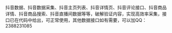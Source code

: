 抖音数据、抖音数据采集、抖音主页列表、抖音详情页、抖音评论接口、抖音商品详情、抖音商品搜索、抖音直播间数据等等，破解验证内容，实现高效率采集，接口已在代码中给出，可正常使用，其他数据接口如有需要，可以加QQ：2388231085


